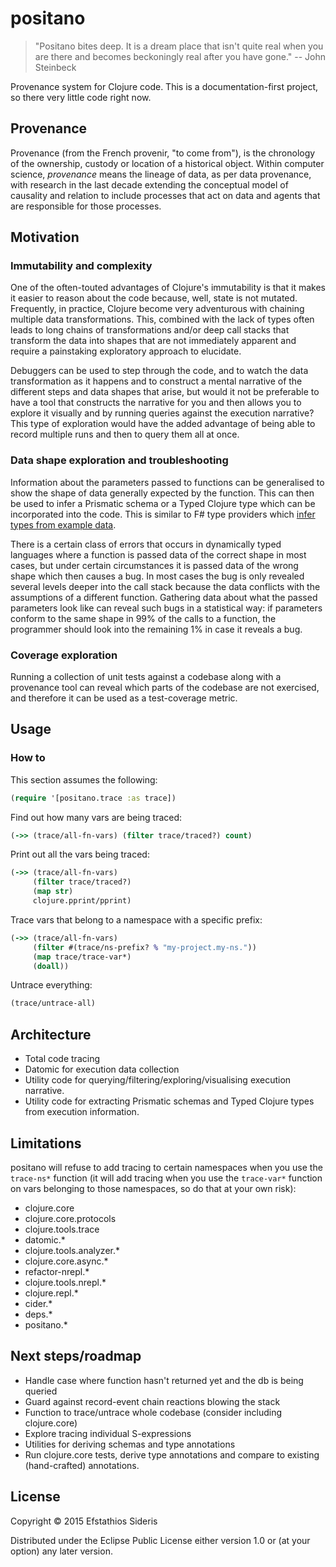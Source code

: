 # positano

> "Positano bites deep. It is a dream place that isn't quite real when
> you are there and becomes beckoningly real after you have gone." --
> John Steinbeck

Provenance system for Clojure code. This is a documentation-first
project, so there very little code right now.

## Provenance

Provenance (from the French provenir, "to come from"), is the
chronology of the ownership, custody or location of a historical
object. Within computer science, *provenance* means the lineage of
data, as per data provenance, with research in the last decade
extending the conceptual model of causality and relation to include
processes that act on data and agents that are responsible for those
processes.

## Motivation

### Immutability and complexity

One of the often-touted advantages of Clojure's immutability is that
it makes it easier to reason about the code because, well, state is
not mutated. Frequently, in practice, Clojure become very adventurous
with chaining multiple data transformations. This, combined with the
lack of types often leads to long chains of transformations and/or
deep call stacks that transform the data into shapes that are not
immediately apparent and require a painstaking exploratory approach to
elucidate.

Debuggers can be used to step through the code, and to watch the data
transformation as it happens and to construct a mental narrative of
the different steps and data shapes that arise, but would it not be
preferable to have a tool that constructs the narrative for you and
then allows you to explore it visually and by running queries against
the execution narrative? This type of exploration would have the
added advantage of being able to record multiple runs and then to
query them all at once.

### Data shape exploration and troubleshooting

Information about the parameters passed to functions can be
generalised to show the shape of data generally expected by the
function. This can then be used to infer a Prismatic schema or a
Typed Clojure type which can be incorporated into the code. This is
similar to F# type providers which [infer types from example
data](http://fsharp.github.io/FSharp.Data/library/JsonProvider.html).

There is a certain class of errors that occurs in dynamically typed
languages where a function is passed data of the correct shape in most
cases, but under certain circumstances it is passed data of the wrong
shape which then causes a bug. In most cases the bug is only revealed
several levels deeper into the call stack because the data conflicts
with the assumptions of a different function. Gathering data about
what the passed parameters look like can reveal such bugs in a
statistical way: if parameters conform to the same shape in 99% of the
calls to a function, the programmer should look into the remaining 1%
in case it reveals a bug.

### Coverage exploration

Running a collection of unit tests against a codebase along with a
provenance tool can reveal which parts of the codebase are not
exercised, and therefore it can be used as a test-coverage metric.

## Usage

### How to

This section assumes the following:

```clojure
(require '[positano.trace :as trace])
```

Find out how many vars are being traced:

```clojure
(->> (trace/all-fn-vars) (filter trace/traced?) count)
```

Print out all the vars being traced:

```clojure
(->> (trace/all-fn-vars)
     (filter trace/traced?)
     (map str)
     clojure.pprint/pprint)
```

Trace vars that belong to a namespace with a specific prefix:

```clojure
(->> (trace/all-fn-vars)
     (filter #(trace/ns-prefix? % "my-project.my-ns."))
     (map trace/trace-var*)
     (doall))
```

Untrace everything:

```clojure
(trace/untrace-all)
```

## Architecture

* Total code tracing
* Datomic for execution data collection
* Utility code for querying/filtering/exploring/visualising execution
  narrative.
* Utility code for extracting Prismatic schemas and Typed Clojure
  types from execution information.

## Limitations

positano will refuse to add tracing to certain namespaces when you use
the `trace-ns*` function (it will add tracing when you use the
`trace-var*` function on vars belonging to those namespaces, so do
that at your own risk):

* clojure.core
* clojure.core.protocols
* clojure.tools.trace
* datomic.*
* clojure.tools.analyzer.*
* clojure.core.async.*
* refactor-nrepl.*
* clojure.tools.nrepl.*
* clojure.repl.*
* cider.*
* deps.*
* positano.*

## Next steps/roadmap

* Handle case where function hasn't returned yet and the db is being queried
* Guard against record-event chain reactions blowing the stack
* Function to trace/untrace whole codebase (consider including clojure.core)
* Explore tracing individual S-expressions
* Utilities for deriving schemas and type annotations
* Run clojure.core tests, derive type annotations and compare to
  existing (hand-crafted) annotations.

## License

Copyright © 2015 Efstathios Sideris

Distributed under the Eclipse Public License either version 1.0 or (at
your option) any later version.

